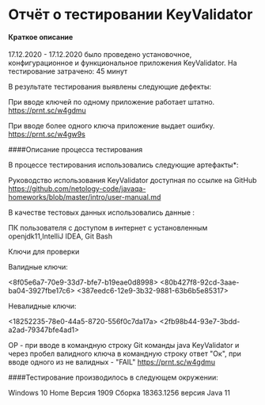 # Отчёт о тестировании KeyValidator
#### Краткое описание
17.12.2020 - 17.12.2020 было проведено установочное, конфигурационное и функциональное приложения KeyValidator.
На тестирование затрачено: 45 минут

В результате тестирования выявлены следующие дефекты:

 При вводе ключей по одному приложение работает штатно.
 https://prnt.sc/w4gdmu
 
 
 При вводе более одного ключа приложение выдает ошибку.
 https://prnt.sc/w4gw9s

####Описание процесса тестирования

В процессе тестирования использовались следующие артефакты*:

Руководство использования KeyValidator доступная по ссылке на GitHub https://github.com/netology-code/javaqa-homeworks/blob/master/intro/user-manual.md



В качестве тестовых данных использовались данные : 

ПК пользователя c доступом в интернет c установленным openjdk11,IntelliJ IDEA, Git Bash
                                                                

Ключи для проверки


Валидные ключи:

<8f05e6a7-70e9-33d7-bfe7-b19eae0d8998>
<80b427f8-92cd-3aae-ba04-3927fbe17c6>
<b295bc63-9f03-3b4b-af80-969b39f8c262>
<387eedc6-12e9-3b32-9881-63b6b5e85317>
<c19a8cf9-5c3a-37c5-b7f3-d16d38a0c180>


Невалидные ключи:

<18252235-78e0-44a5-8720-556f0c7da17a>
<e66075b6-ddad-445e-baf6-161b3289522b>
<b6d53250-f07e-4352-a293-6102ddf7f1ca>
<c2bc778a-1cb9-46c6-b435-0489649d2a42>
<2fb98b44-93e7-3bdd-a2ad-79347bfe4ad1>

OP - при вводе в командную строку Git команды java KeyValidator и через пробел валидного ключа в командную строку ответ "Ок", при вводе одного из не валидных - "FAIL"
https://prnt.sc/w4gdmu





####Тестирование производилось в следующем окружении:

Windows 10 Home Версия 1909 Сборка 18363.1256
версия Java 11

